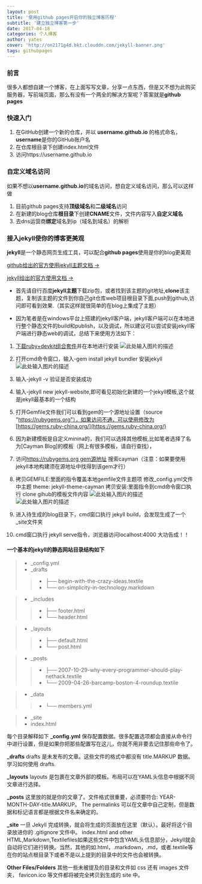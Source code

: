 ```yaml
---
layout: post
title: '使用github pages开启你的独立博客历程'
subtitle: '建立独立博客第一步'
date: 2017-04-18
categories: 个人博客
author: yates
cover: 'http://on2171g4d.bkt.clouddn.com/jekyll-banner.png'
tags: githubpages
---
```



### 前言
很多人都想自建一个博客，在上面写写文章，分享一点东西，但是又不想为此购买服务器，写前端页面，那么有没有一个两全的解决方案呢？答案就是**github pages**

### 快速入门
1. 在GitHub创建一个新的仓库，并以 **username.github.io** 的格式命名，**username**是你的GitHub账户名
2. 在仓库根目录下创建index.html文件
3. 访问https://username.github.io

### 自定义域名访问
如果不想以**username.github.io**的域名访问，想自定义域名访问，那么可以这样做
1. 目前github pages支持**顶级域名**和**二级域名**访问
2. 在新建的blog仓库**根目录**下创建**CNAME**文件，文件内容写入**自定义域名**
3. 去dns运营商**绑定**域名到ip（域名到域名）的解析

### 接入**jekyll**使你的博客更美观
**jekyll**是一个静态网页生成工具，可以配合**github pages**使用是你的blog更美观

[github给出的官方使用jekyll主题文档 →](https://help.github.com/articles/about-jekyll-themes-on-github/)

[jekyll给出的官方使用文档 →](https://jekyllrb.com/docs/home/)

- 首先请自行百度**jekyll主题**下载zip包，或者找到该主题的git地址,**clone**该主题，复制该主题的文件到你自己git仓库web项目根目录下面,push到github,访问即可看到效果.（其实这样就很简单的在blog上集成了主题）

* 因为笔者是在windows平台上搭建的jekyll客户端，jekyll客户端可以在本地进行整个静态文件的build和publish，以及调试，所以建议可以尝试安装jekyll客户端进行静态web的调试，总结下来使用方法如下：
1. [下载ruby+devkit组合套件](https://rubyinstaller.org/downloads/)并在本地进行安装
![此处输入图片的描述](http://yatesblog.oss-cn-shenzhen.aliyuncs.com/img/2017-04-18-hello-github-pages/1.png)

2. 打开cmd命令窗口，输入-gem install jekyll bundler 安装jekyll
![此处输入图片的描述](http://yatesblog.oss-cn-shenzhen.aliyuncs.com/img/2017-04-18-hello-github-pages/2.png)

3. 输入-jekyll -v 验证是否安装成功

4. 输入-jekyll new jekyll-website,即可看见初始化新建的一个jekyll模板,这个就是jekyll最基本的一个结构

5. 打开Gemfile文件我们可以看到gem的一个源地址设置（source "https://rubygems.org"），如果访问不通，可以使用修改为[https://gems.ruby-china.org/](https://gems.ruby-china.org/)

6. 因为新建模板是自定义minina的，我们可以选择其他模板,比如笔者选择了名为[Cayman Blog]的模板（网上有很多模板，请自行查找），

7. 访问[https://rubygems.org gem源地址](https://rubygems.org) 搜索cayman（注意：如果要使用jekyll本地构建须在源地址中找得到该gem才行）

8. 拷贝GEMFILE:里面的指令覆盖本地gemfile文件主题项 修改_config.yml文件中主题 theme: jekyll-theme-cayman   拷贝安装:里面指令到cmd命令窗口执行 clone gihub的模板文件内容
![此处输入图片的描述](http://yatesblog.oss-cn-shenzhen.aliyuncs.com/img/2017-04-18-hello-github-pages/3.png)
![此处输入图片的描述](http://yatesblog.oss-cn-shenzhen.aliyuncs.com/img/2017-04-18-hello-github-pages/4.png)

9. 进入待生成的blog目录下，cmd窗口执行 jekyll build，会发现生成了一个_site文件夹

10. cmd窗口执行 jekyll serve指令，浏览器访问localhost:4000  大功告成！！


#### 一个基本的jekyll的静态网站目录结构如下

>* _config.yml
>* _drafts
>>* ├── begin-with-the-crazy-ideas.textile
>>* └── on-simplicity-in-technology.markdown

>* _includes
>>* ├── footer.html
>>* └── header.html

>* _layouts
>>* ├── default.html
>>* └── post.html

>* _posts
>>* ├── 2007-10-29-why-every-programmer-should-play-nethack.textile
>>* └── 2009-04-26-barcamp-boston-4-roundup.textile

>* _data
>>* └── members.yml

>* _site
>* index.html

每个目录解释如下
**_config.yml**
保存配置数据。很多配置选项都会直接从命令行中进行设置，但是如果你把那些配置写在这儿，你就不用非要去记住那些命令了。

**_drafts**
drafts 是未发布的文章。这些文件的格式中都没有 title.MARKUP 数据。学习如何使用 drafts.

**_layouts**
layouts 是包裹在文章外部的模板。布局可以在YAML头信息中根据不同文章进行选择。

**_posts**
这里放的就是你的文章了。文件格式很重要，必须要符合: YEAR-MONTH-DAY-title.MARKUP。 The permalinks 可以在文章中自己定制，但是数据和标记语言都是根据文件名来确定的。

**_site**
一旦 Jekyll 完成转换，就会将生成的页面放在这里（默认）。最好将这个目录放进你的 .gitignore 文件中。
index.html and other HTML,Markdown,Textilefiles如果这些文件中包含YAML头信息部分，Jekyll就会自动将它们进行转换。当然，其他的如.html，.markdown，.md，或者.textile等在你的站点根目录下或者不是以上提到的目录中的文件也会被转换。

**Other Files/Folders**
其他一些未被提及的目录和文件如  css 还有 images 文件夹， favicon.ico 等文件都将被完全拷贝到生成的 site 中。